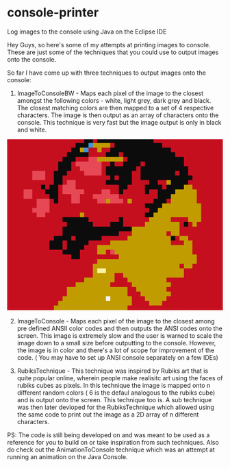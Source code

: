 # console-printer

Log images to the console using Java on the Eclipse IDE

Hey Guys, so here's some of my attempts at printing images to console. These are just some of the techniques that you could use to output images onto the console.

So far I have come up with three techniques to output images onto the console:

1) ImageToConsoleBW - Maps each pixel of the image to the closest amongst the following colors - white, light grey, dark grey and black. 
The closest matching colors are then mapped to a set of 4 respective characters. The image is then output as an array of characters onto the console.
This technique is very fast but the image output is only in black and white.

![alt text|width=50px](ConsolePrinter/res/testImages/elenaImageToConsole.png)

2) ImageToConsole - Maps each pixel of the image to the closest among pre defined ANSII color codes and then outputs the ANSI codes onto the screen.
This image is extremely slow and the user is warned to scale the image down to a small size before outputting to the console. However,
the image is in color and there's a lot of scope for improvement of the code. ( You may have to set up ANSI console
separately on a few IDEs)

3) RubiksTechnique - This technique was inspired by Rubiks art that is quite popular online, wherein people make realisitc art using the faces of rubiks cubes as
pixels. In this technique the image is mapped onto n different random colors ( 6 is the defaul analogous to the rubiks cube) and is output onto the screen. This 
technique too is. A sub technique was then later devloped for the RubiksTechnique which allowed using the same code to print out the image as a 2D array of n 
different characters.


PS: The code is still being developed on and was meant to be used as a reference for you to build on or take inspiration from such techniques. Also do check out the 
AnimationToConsole technique which was an attempt at running an animation on the Java Console. 
